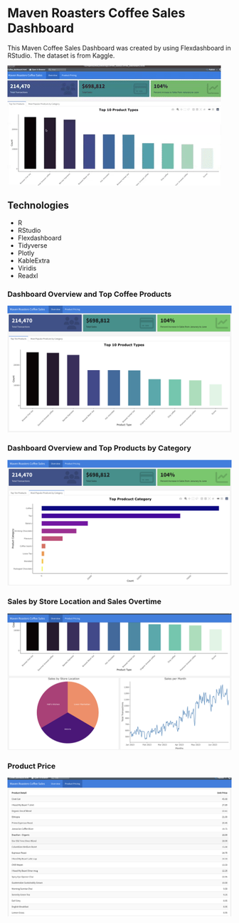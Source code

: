 # Maven Roasters Coffee Sales Dashboard <br />

This Maven Coffee Sales Dashboard was created by using Flexdashboard in RStudio. The dataset is from Kaggle. 


![Coffee Sales Dashboard](Coffee_Sales_Dashboard.gif "Coffee Sales Dashboard") <br />

## <a name="technologies"></a> Technologies
* R
* RStudio
* Flexdashboard
* Tidyverse
* Plotly
* KableExtra
* Viridis
* Readxl


### Dashboard Overview and Top Coffee Products<br />
![Overview and Top Ten Products](Coffee_Overview.png "Overview and Top Ten Products") <br/>


### Dashboard Overview and Top Products by Category <br />
![Overview and Top Products by Category](Coffee_Category.png "Overview and Top Products by Category") <br />

### Sales by Store Location and Sales Overtime <br />
![Sales by Store Location and Sales Overtime](Coffee_Pie_Line.png "Sales by Store Location and Sales Overtime") <br/>


### Product Price <br />
![Product Price](Coffee_Product_Price.png "Product Price") <br />
